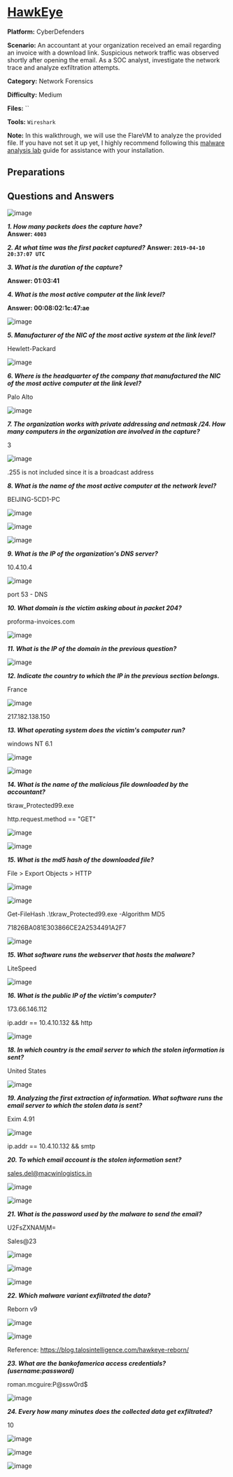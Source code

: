 # <a href="https://cyberdefenders.org/blueteam-ctf-challenges/hawkeye/">HawkEye </a>

**Platform:** CyberDefenders

**Scenario:** An accountant at your organization received an email regarding an invoice with a download link. Suspicious network traffic was observed shortly after opening the email. As a SOC analyst, investigate the network trace and analyze exfiltration attempts.

**Category:** Network Forensics

**Difficulty:** Medium

**Files:** ``

**Tools:** `Wireshark`

**Note:** In this walkthrough, we will use the FlareVM to analyze the provided file. If you have not set it up yet, I highly recommend following this [malware analysis lab](https://github.com/mmhgwyjs/malware-analysis-lab/blob/main/README.md) guide for assistance with your installation.

## **Preparations**

## **Questions and Answers**

![image](https://github.com/user-attachments/assets/6f7702b2-4616-4290-990b-2573eb266caa)

***1. How many packets does the capture have?***  
**Answer: `4003`**

***2. At what time was the first packet captured?***
**Answer: `2019-04-10 20:37:07 UTC`**

***3. What is the duration of the capture?***

**Answer: 01:03:41**

***4. What is the most active computer at the link level?***

**Answer: 00:08:02:1c:47:ae**

![image](https://github.com/user-attachments/assets/65899d83-4cb2-46f3-a1d6-aa0ffac5da12)

***5. Manufacturer of the NIC of the most active system at the link level?***

Hewlett-Packard

![image](https://github.com/user-attachments/assets/cc35fd84-0bb6-4060-bb7a-7b325a9bf4a6)

***6. Where is the headquarter of the company that manufactured the NIC of the most active computer at the link level?***

Palo Alto

![image](https://github.com/user-attachments/assets/12053b34-1dbe-4cc9-9722-b716eeca9951)

***7. The organization works with private addressing and netmask /24. How many computers in the organization are involved in the capture?***

3

![image](https://github.com/user-attachments/assets/89f09989-a553-49c1-ad29-ad4e947c46f9)

.255 is not included since it is a broadcast address

***8. What is the name of the most active computer at the network level?***

BEIJING-5CD1-PC

![image](https://github.com/user-attachments/assets/2a7d00bd-2084-410b-98d2-992a36975403)

![image](https://github.com/user-attachments/assets/6c5b3cdb-3a27-4f31-bd98-6c8f30cf8017)

![image](https://github.com/user-attachments/assets/8f2e6dce-e6e9-42e6-96a2-007cb325abdd)

***9. What is the IP of the organization's DNS server?***

10.4.10.4

![image](https://github.com/user-attachments/assets/96ff94f9-a058-4022-84f6-825cd17ecd64)

port 53 - DNS

***10. What domain is the victim asking about in packet 204?***

proforma-invoices.com

![image](https://github.com/user-attachments/assets/c599fca9-64e8-43c1-9f34-1b92c76fc076)

***11. What is the IP of the domain in the previous question?***

![image](https://github.com/user-attachments/assets/d343ee05-ce46-4e5a-8ec6-c82341698483)


***12. Indicate the country to which the IP in the previous section belongs.***

France

![image](https://github.com/user-attachments/assets/fa6822dd-dcd0-41ad-b526-a7ebafefd773)

217.182.138.150

***13. What operating system does the victim's computer run?***

windows NT 6.1

![image](https://github.com/user-attachments/assets/bcabb029-1f7d-4059-a6f8-3a70cf7abf7e)

![image](https://github.com/user-attachments/assets/bbaeba5a-b03a-45c2-99b2-36e2196997e9)

***14. What is the name of the malicious file downloaded by the accountant?***

tkraw_Protected99.exe

http.request.method == "GET"

![image](https://github.com/user-attachments/assets/107fbd98-5eef-4093-a26f-3bdda3caa9d8)

![image](https://github.com/user-attachments/assets/2dadbc9c-8a9d-44a1-9a77-2b278bfc0935)

***15. What is the md5 hash of the downloaded file?***

File > Export Objects > HTTP

![image](https://github.com/user-attachments/assets/b0d40e27-0e69-4acb-8687-312afe93853e)

![image](https://github.com/user-attachments/assets/a605aa6c-eb3c-46ef-8b47-674dd901f835)

Get-FileHash .\tkraw_Protected99.exe -Algorithm MD5

71826BA081E303866CE2A2534491A2F7

![image](https://github.com/user-attachments/assets/fae1c8ec-a415-48b1-a8f4-37c5367574de)

***15. What software runs the webserver that hosts the malware?***

LiteSpeed

![image](https://github.com/user-attachments/assets/481da200-1dd1-4c69-82b1-453b376cbb4d)

***16. What is the public IP of the victim's computer?***

173.66.146.112

ip.addr == 10.4.10.132 && http

![image](https://github.com/user-attachments/assets/11eb77a6-0a40-435d-96ee-17d088ca8d39)

***18. In which country is the email server to which the stolen information is sent?***

United States

![image](https://github.com/user-attachments/assets/59846e45-dbe2-48a7-b812-93672aa8d23b)

***19. Analyzing the first extraction of information. What software runs the email server to which the stolen data is sent?***

Exim 4.91

![image](https://github.com/user-attachments/assets/410cec64-71d8-4a97-83c3-cbc5d860de7c)

ip.addr == 10.4.10.132 && smtp

***20. To which email account is the stolen information sent?***

sales.del@macwinlogistics.in

![image](https://github.com/user-attachments/assets/a9a8ce12-1709-4b23-975e-50bda9e439c7)

![image](https://github.com/user-attachments/assets/841bf6c1-a3e4-4e92-9ca5-7d78d6dbfa12)

***21. What is the password used by the malware to send the email?***

U2FsZXNAMjM=

Sales@23

![image](https://github.com/user-attachments/assets/dcbaa213-4d80-41ff-9a7d-f5ef45a4e036)

![image](https://github.com/user-attachments/assets/e9fdfa93-0290-48b6-a942-950be6d3723b)

![image](https://github.com/user-attachments/assets/8bbb31c1-2469-4810-871f-5bf2bde14824)

***22. Which malware variant exfiltrated the data?***

Reborn v9

![image](https://github.com/user-attachments/assets/194669c6-d733-4cde-8e57-7ceb8efc5830)

![image](https://github.com/user-attachments/assets/f771698e-c7c8-4dc6-8cf5-ac6a5b850782)

Reference: https://blog.talosintelligence.com/hawkeye-reborn/

***23. What are the bankofamerica access credentials? (username:password)***

roman.mcguire:P@ssw0rd$

![image](https://github.com/user-attachments/assets/0a1597a9-70a3-4d3b-a12a-e840aebdfb9b)

***24. Every how many minutes does the collected data get exfiltrated?***

10

![image](https://github.com/user-attachments/assets/d48f1ea4-ab79-4d6f-b71b-fada2b2d9aa1)

![image](https://github.com/user-attachments/assets/292ee52f-ab8d-4535-8555-87c6e49bc66a)

![image](https://github.com/user-attachments/assets/e02c5284-1aa6-475f-a732-dd8fdd28944d)


